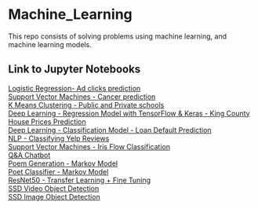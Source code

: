 # Machine_Learning
This repo consists of solving problems using machine learning, and machine learning models.

## Link to Jupyter Notebooks
[Logistic Regression- Ad clicks prediction](https://datalore.jetbrains.com/notebook/vk4OBtbBjjxxbom1Vcwq7i/vLJDFrGG8bYYLR6Gc6AKHs)
<br>
[Support Vector Machines - Cancer prediction](https://datalore.jetbrains.com/notebook/vk4OBtbBjjxxbom1Vcwq7i/SAlPZOEztBKmj8PVYGWUlu)
<br>
[K Means Clustering - Public and Private schools](https://datalore.jetbrains.com/notebook/vk4OBtbBjjxxbom1Vcwq7i/vXhYtd7HufaGR3v2vZsA7I)
<br>
[Deep Learning - Regression Model with TensorFlow & Keras - King County House Prices Prediction](https://datalore.jetbrains.com/notebook/vk4OBtbBjjxxbom1Vcwq7i/jXYpvIX02wRFW1FgjI3fAW)
<br>
[Deep Learning - Classification Model - Loan Default Prediction](https://colab.research.google.com/drive/1jxqdWVxfV7sJvTkzGTcOIVfW0PzaZ7VG?usp=sharing)
<br>
[NLP - Classifying Yelp Reviews](https://datalore.jetbrains.com/notebook/vk4OBtbBjjxxbom1Vcwq7i/z6804XQvMVCWACdQC3b72e)
<br>
[Support Vector Machines - Iris Flow Classification](https://datalore.jetbrains.com/notebook/vk4OBtbBjjxxbom1Vcwq7i/W6LfkENxGNYL55y8tgyDbw)
<br>
[Q&A Chatbot](https://datalore.jetbrains.com/notebook/vk4OBtbBjjxxbom1Vcwq7i/otVFKESM9oklMRc77FrlG8)
<br>
[Poem Generation - Markov Model](https://datalore.jetbrains.com/notebook/vk4OBtbBjjxxbom1Vcwq7i/uiJOJFlU9CBh5rNY13T1F8)
<br>
[Poet Classifier - Markov Model](https://datalore.jetbrains.com/notebook/vk4OBtbBjjxxbom1Vcwq7i/qPIGaE5LRkUtUxQAwijsHp)
<br>
[ResNet50 - Transfer Learning + Fine Tuning](https://colab.research.google.com/drive/1Kynv0hokgXgRE9QCkxgg7yi_SwKRH4b4?usp=sharing)
<br>
[SSD Video Object Detection](https://colab.research.google.com/drive/1WCrnRR5gwSRJKd775y8kZmVkOM34YDt7?usp=sharing)
<br>
[SSD Image Object Detection](https://colab.research.google.com/drive/1bDh0Q06OZNlqeVpQNPmCmuQfjtZq4QGv?usp=sharing)
